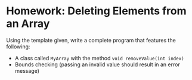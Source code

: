 # Homework: Deleting Elements from an Array

Using the template given, write a complete program that features the following: 
  * A class called `MyArray` with the method `void removeValue(int index)`
  * Bounds checking (passing an invalid value should result in an error message)
